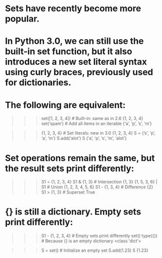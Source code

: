 # Sets have recently become more popular. 
# In Python 3.0, we can still use the built-in set function, but it also introduces a new set literal syntax using curly braces, previously used for dictionaries. 
# The following are equivalent:

>>> set([1, 2, 3, 4])            # Built-in: same as in 2.6
{1, 2, 3, 4}
>>> set(‘spam’)                  # Add all items in an iterable
{‘a’, ‘p’, ’s’, ‘m’}

>>> {1, 2, 3, 4}                 # Set literals: new in 3.0
{1, 2, 3, 4}
>>> S = {’s’, ‘p’, ‘a’, ‘m’}
>>> S.add(‘alot’)
>>> S
{‘a’, ‘p’, ’s’, ‘m’, ‘alot’}

# Set operations remain the same, but the result sets print differently:

>>> S1 = {1, 2, 3, 4}
>>> S1 & {1, 3}                  # Intersection
{1, 3}
>>> {1, 5, 3, 6} | S1            # Union
{1, 2, 3, 4, 5, 6}
>>> S1 - {1, 3, 4}               # Difference
{2}
>>> S1 > {1, 3}                  # Superset
True

# {} is still a dictionary. Empty sets print differently:

>>> S1 - {1, 2, 3, 4}            # Empty sets print differently
set()
>>> type({})                     # Because {} is an empty dictionary
<class ‘dict’>

>>> S = set()                    # Initialize an empty set
>>> S.add(1.23)
>>> S
{1.23}